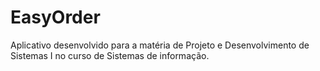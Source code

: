 # EasyOrder


Aplicativo desenvolvido para a matéria de Projeto e Desenvolvimento de Sistemas I no curso de Sistemas de informação. 
